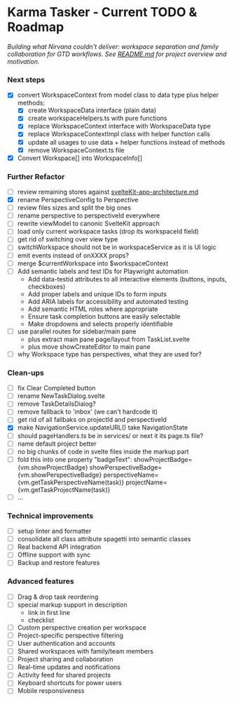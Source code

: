 # Karma Tasker - Current TODO & Roadmap

*Building what Nirvana couldn't deliver: workspace separation and family collaboration for GTD workflows.*
*See [README.md](./README.md) for project overview and motivation.*

### Next steps
- [x] convert WorkspaceContext from model class to data type plus helper methods:
  - [x] create WorkspaceData interface (plain data)
  - [x] create workspaceHelpers.ts with pure functions
  - [x] replace WorkspaceContext interface with WorkspaceData type
  - [x] replace WorkspaceContextImpl class with helper function calls
  - [x] update all usages to use data + helper functions instead of methods
  - [x] remove WorkspaceContext.ts file
- [x] Convert Workspace[] into WorkspaceInfo[]

### Further Refactor
- [ ] review remaining stores against [svelteKit-app-architecture.md](docs/svelteKit-app-architecture.md)
- [x] rename PerspectiveConfig to Perspective
- [ ] review files sizes and split the big ones
- [ ] rename perspective to perspectiveId everywhere
- [ ] rewrite viewModel to canonic SvelteKit approach
- [ ] load only current workspace tasks (drop its workspaceId field)
- [ ] get rid of switching over view type
- [ ] switchWorkspace should not be in workspaceService as it is UI logic
- [ ] emit events instead of onXXXX props?
- [ ] merge $currentWorkspace into $workspaceContext
- [ ] Add semantic labels and test IDs for Playwright automation
  - Add data-testid attributes to all interactive elements (buttons, inputs, checkboxes)
  - Add proper labels and unique IDs to form inputs
  - Add ARIA labels for accessibility and automated testing
  - Add semantic HTML roles where appropriate
  - Ensure task completion buttons are easily selectable
  - Make dropdowns and selects properly identifiable
- [ ] use parallel routes for sidebar/main pane
   - plus extract main pane page/layout from TaskList.svelte
   - plus move showCreateEditor to main pane
- [ ] why Workspace type has perspectives, what they are used for?

### Clean-ups
- [ ] fix Clear Completed button
- [ ] rename NewTaskDialog.svelte
- [ ] remove TaskDetailsDialog?
- [ ] remove fallback to 'inbox' (we can't hardcode it)
- [ ] get rid of all fallbaks on projectId and perspectiveId
- [x] make NavigationService.updateURL() take NavigationState
- [ ] should pageHandlers.ts be in services/ or next it its page.ts file?
- [ ] name default project better
- [ ] no big chunks of code in svelte files inside the markup part
- [ ] fold this into one property "badgeText":
  showProjectBadge={vm.showProjectBadge}
  showPerspectiveBadge={vm.showPerspectiveBadge}
  perspectiveName={vm.getTaskPerspectiveName(task)}
  projectName={vm.getTaskProjectName(task)}
- [ ] ...

### Technical improvements
- [ ] setup linter and formatter
- [ ] consolidate all class attribute spagetti into semantic classes
- [ ] Real backend API integration
- [ ] Offline support with sync
- [ ] Backup and restore features

### Advanced features
- [ ] Drag & drop task reordering
- [ ] special markup support in description
  - link in first line
  - checklist
- [ ] Custom perspective creation per workspace
- [ ] Project-specific perspective filtering
- [ ] User authentication and accounts
- [ ] Shared workspaces with family/team members
- [ ] Project sharing and collaboration
- [ ] Real-time updates and notifications
- [ ] Activity feed for shared projects
- [ ] Keyboard shortcuts for power users
- [ ] Mobile responsiveness
